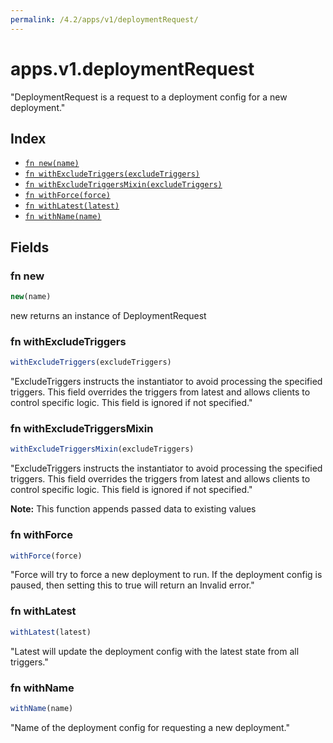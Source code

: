 ```yaml
---
permalink: /4.2/apps/v1/deploymentRequest/
---
```


# apps.v1.deploymentRequest

"DeploymentRequest is a request to a deployment config for a new deployment."

## Index

* [`fn new(name)`](#fn-new)
* [`fn withExcludeTriggers(excludeTriggers)`](#fn-withexcludetriggers)
* [`fn withExcludeTriggersMixin(excludeTriggers)`](#fn-withexcludetriggersmixin)
* [`fn withForce(force)`](#fn-withforce)
* [`fn withLatest(latest)`](#fn-withlatest)
* [`fn withName(name)`](#fn-withname)

## Fields

### fn new

```ts
new(name)
```

new returns an instance of DeploymentRequest

### fn withExcludeTriggers

```ts
withExcludeTriggers(excludeTriggers)
```

"ExcludeTriggers instructs the instantiator to avoid processing the specified triggers. This field overrides the triggers from latest and allows clients to control specific logic. This field is ignored if not specified."

### fn withExcludeTriggersMixin

```ts
withExcludeTriggersMixin(excludeTriggers)
```

"ExcludeTriggers instructs the instantiator to avoid processing the specified triggers. This field overrides the triggers from latest and allows clients to control specific logic. This field is ignored if not specified."

**Note:** This function appends passed data to existing values

### fn withForce

```ts
withForce(force)
```

"Force will try to force a new deployment to run. If the deployment config is paused, then setting this to true will return an Invalid error."

### fn withLatest

```ts
withLatest(latest)
```

"Latest will update the deployment config with the latest state from all triggers."

### fn withName

```ts
withName(name)
```

"Name of the deployment config for requesting a new deployment."